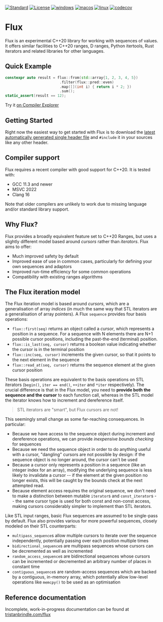 [![Standard](https://img.shields.io/badge/standard-C%2B%2B20-blue.svg?logo=c%2B%2B)](https://en.wikipedia.org/wiki/C%2B%2B#Standardization)
[![License](https://img.shields.io/badge/license-BSL-blue.svg)](http://www.boost.org/LICENSE_1_0.txt)
[![windows](https://github.com/tcbrindle/libflux/actions/workflows/windows.yml/badge.svg)](https://github.com/tcbrindle/libflux/actions/workflows/windows.yml)
[![macos](https://github.com/tcbrindle/libflux/actions/workflows/macos.yml/badge.svg)](https://github.com/tcbrindle/libflux/actions/workflows/macos.yml)
[![linux](https://github.com/tcbrindle/libflux/actions/workflows/linux.yml/badge.svg)](https://github.com/tcbrindle/libflux/actions/workflows/linux.yml)
[![codecov](https://codecov.io/gh/tcbrindle/flux/branch/main/graph/badge.svg?token=5YCV2ZG1YT)](https://codecov.io/gh/tcbrindle/flux)

# Flux #

Flux is an experimental C++20 library for working with sequences of values. It offers similar facilities to C++20 ranges, D ranges, Python itertools, Rust iterators and related libraries for other languages.

## Quick Example ##

```cpp
constexpr auto result = flux::from(std::array{1, 2, 3, 4, 5})
                         .filter(flux::pred::even)
                         .map([](int i) { return i * 2; })
                         .sum();
static_assert(result == 12);
```

Try it [on Compiler Explorer](https://godbolt.org/z/WvqeKr1h3)

## Getting Started ##

Right now the easiest way to get started with Flux is to download the [latest automatically generated single header file](https://raw.githubusercontent.com/tcbrindle/flux/main/single_include/flux.hpp) and `#include` it in your sources like any other header.

## Compiler support ##

Flux requires a recent compiler with good support for C++20. It is tested with:

 * GCC 11.3 and newer
 * MSVC 2022
 * Clang 16

Note that older compilers are unlikely to work due to missing language and/or standard library support.

## Why Flux? ##

Flux provides a broadly equivalent feature set to C++20 Ranges, but uses a slightly different model based around *cursors* rather than *iterators*. Flux aims to offer:
  * Much improved safety by default
  * Improved ease of use in common cases, particularly for defining your own sequences and adaptors
  * Improved run-time efficiency for some common operations
  * Compatibility with existing ranges algorithms

## The Flux iteration model ##

The Flux iteration model is based around *cursors*, which are a generalisation of array *indices* (in much the same way that STL iterators are a generalisation of array pointers). A Flux `sequence` provides four basis operations:

 * `flux::first(seq)` returns an object called a *cursor*, which represents a position in a sequence. For a sequence with N elements there are N+1 possible cursor positions, including the past-the-end (terminal) position.
 * `flux::is_last(seq, cursor)` returns a boolean value indicating whether the cursor is in the terminal position
 * `flux::inc(seq, cursor)` increments the given cursor, so that it points to the next element in the sequence
 * `flux::read_at(seq, cursor)` returns the sequence element at the given cursor position

These basis operations are equivalent to the basis operations on STL iterators (`begin()`, `iter == end()`, `++iter` and `*iter` respectively). The crucial difference is that in the Flux model, you need to **provide both the sequence and the cursor** to each function call, whereas in the STL model the iterator knows how to increment and dereference itself.

> STL iterators are "smart", but Flux cursors are not!

This seemingly small change as some far-reaching consequences. In particular:

 * Because we have access to the sequence object during increment and dereference operations, we can provide *inexpensive bounds checking* for sequences
 * Because we need the sequence object in order to do anything useful with a cursor, "dangling" cursors are not possible by design: if the sequence object is no longer around, the cursor can't be used
 * Because a cursor only represents a position in a sequence (like an integer index for an array), modifying the underlying sequence is less likely to invalidate a cursor -- if the element at the given position no longer exists, this will be caught by the bounds check at the next attempted read.
 * Because element access requires the original sequence, we don't need to make a distinction between mutable `iterator`s and `const_iterator`s -- the same cursor type is used for both const and non-const access, making cursors considerably simpler to implement than STL iterators.

Like STL input ranges, basic Flux sequences are assumed to be single-pass by default. Flux also provides various for more powerful sequences, closely modeled on their STL counterparts:

 * `multipass_sequence`s allow multiple cursors to iterate over the sequence independently, potentially passing over each position multiple times
 * `bidirectional_sequence`s are multipass sequences whose cursors can be decremented as well as incremented
 * `random_access_sequence`s are bidirectional sequences whose cursors can be incremented or decremented an arbitrary number of places in constant time
 * `contiguous_sequence`s are random-access sequences which are backed by a contiguous, in-memory array, which potentially allow low-level operations like `memcpy()` to be used as an optimisation

## Reference documentation ##

Incomplete, work-in-progress documentation can be found at [tristanbrindle.com/flux](https://tristanbrindle.com/flux)






